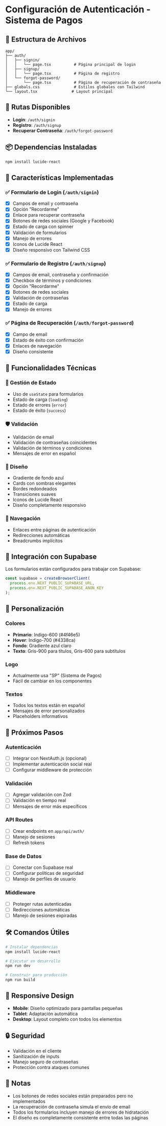 # Configuración de Autenticación - Sistema de Pagos

## 📁 Estructura de Archivos

```
app/
├── auth/
│   ├── signin/
│   │   └── page.tsx          # Página principal de login
│   ├── signup/
│   │   └── page.tsx          # Página de registro
│   └── forgot-password/
│       └── page.tsx          # Página de recuperación de contraseña
├── globals.css               # Estilos globales con Tailwind
└── layout.tsx               # Layout principal
```

## 🚀 Rutas Disponibles

- **Login**: `/auth/signin`
- **Registro**: `/auth/signup`
- **Recuperar Contraseña**: `/auth/forgot-password`

## 📦 Dependencias Instaladas

```bash
npm install lucide-react
```

## 🎨 Características Implementadas

### ✅ Formulario de Login (`/auth/signin`)
- [x] Campos de email y contraseña
- [x] Opción "Recordarme"
- [x] Enlace para recuperar contraseña
- [x] Botones de redes sociales (Google y Facebook)
- [x] Estado de carga con spinner
- [x] Validación de formularios
- [x] Manejo de errores
- [x] Iconos de Lucide React
- [x] Diseño responsivo con Tailwind CSS

### ✅ Formulario de Registro (`/auth/signup`)
- [x] Campos de email, contraseña y confirmación
- [x] Checkbox de términos y condiciones
- [x] Opción "Recordarme"
- [x] Botones de redes sociales
- [x] Validación de contraseñas
- [x] Estado de carga
- [x] Manejo de errores

### ✅ Página de Recuperación (`/auth/forgot-password`)
- [x] Campo de email
- [x] Estado de éxito con confirmación
- [x] Enlaces de navegación
- [x] Diseño consistente

## 🎯 Funcionalidades Técnicas

### 🔧 Gestión de Estado
- Uso de `useState` para formularios
- Estado de carga (`loading`)
- Estado de errores (`error`)
- Estado de éxito (`success`)

### 🛡️ Validación
- Validación de email
- Validación de contraseñas coincidentes
- Validación de términos y condiciones
- Mensajes de error en español

### 🎨 Diseño
- Gradiente de fondo azul
- Cards con sombras elegantes
- Bordes redondeados
- Transiciones suaves
- Iconos de Lucide React
- Diseño completamente responsivo

### 🔄 Navegación
- Enlaces entre páginas de autenticación
- Redirecciones automáticas
- Breadcrumbs implícitos

## 🔗 Integración con Supabase

Los formularios están configurados para trabajar con Supabase:

```javascript
const supabase = createBrowserClient(
  process.env.NEXT_PUBLIC_SUPABASE_URL,
  process.env.NEXT_PUBLIC_SUPABASE_ANON_KEY
);
```

## 🎨 Personalización

### Colores
- **Primario**: Indigo-600 (#4f46e5)
- **Hover**: Indigo-700 (#4338ca)
- **Fondo**: Gradiente azul claro
- **Texto**: Gris-900 para títulos, Gris-600 para subtítulos

### Logo
- Actualmente usa "SP" (Sistema de Pagos)
- Fácil de cambiar en los componentes

### Textos
- Todos los textos están en español
- Mensajes de error personalizados
- Placeholders informativos

## 🚀 Próximos Pasos

### Autenticación
- [ ] Integrar con NextAuth.js (opcional)
- [ ] Implementar autenticación social real
- [ ] Configurar middleware de protección

### Validación
- [ ] Agregar validación con Zod
- [ ] Validación en tiempo real
- [ ] Mensajes de error más específicos

### API Routes
- [ ] Crear endpoints en `app/api/auth/`
- [ ] Manejo de sesiones
- [ ] Refresh tokens

### Base de Datos
- [ ] Conectar con Supabase real
- [ ] Configurar políticas de seguridad
- [ ] Manejo de perfiles de usuario

### Middleware
- [ ] Proteger rutas autenticadas
- [ ] Redirecciones automáticas
- [ ] Manejo de sesiones expiradas

## 🛠️ Comandos Útiles

```bash
# Instalar dependencias
npm install lucide-react

# Ejecutar en desarrollo
npm run dev

# Construir para producción
npm run build
```

## 📱 Responsive Design

- **Mobile**: Diseño optimizado para pantallas pequeñas
- **Tablet**: Adaptación automática
- **Desktop**: Layout completo con todos los elementos

## 🔒 Seguridad

- Validación en el cliente
- Sanitización de inputs
- Manejo seguro de contraseñas
- Protección contra ataques comunes

## 📝 Notas

- Los botones de redes sociales están preparados pero no implementados
- La recuperación de contraseña simula el envío de email
- Todos los formularios incluyen manejo de errores de hidratación
- El diseño es completamente consistente entre todas las páginas 